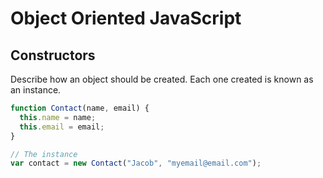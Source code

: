 # Object Oriented JavaScript


## Constructors
Describe how an object should be created. Each one created is known as an instance.

```javascript
function Contact(name, email) {
  this.name = name;
  this.email = email;
}

// The instance
var contact = new Contact("Jacob", "myemail@email.com");
```
